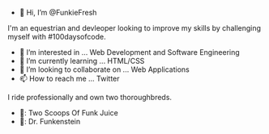 - 👋 Hi, I’m @FunkieFresh

I'm an equestrian and devleoper looking to improve my skills by challenging myself with #100daysofcode. 

- 👀 I’m interested in ... Web Development and Software Engineering
- 🌱 I’m currently learning ... HTML/CSS
- 💞️ I’m looking to collaborate on ... Web Applications
- 📫 How to reach me ... Twitter

I ride professionally and own two thoroughbreds. 
- 🐴: Two Scoops Of Funk Juice
- 🐎: Dr. Funkenstein
